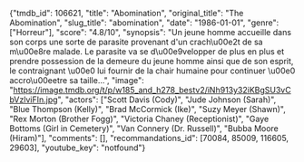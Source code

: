 {"tmdb_id": 106621, "title": "Abomination", "original_title": "The Abomination", "slug_title": "abomination", "date": "1986-01-01", "genre": ["Horreur"], "score": "4.8/10", "synopsis": "Un jeune homme accueille dans son corps une sorte de parasite provenant d'un crach\u00e2t de sa m\u00e8re malade. Le parasite va se d\u00e9velopper de plus en plus et prendre possession de la demeure du jeune homme ainsi que de son esprit, le contraignant \u00e0 lui fournir de la chair humaine pour continuer \u00e0 accro\u00eetre sa taille...", "image": "https://image.tmdb.org/t/p/w185_and_h278_bestv2/iNh913y32iKBgSU3vCbVzlviFIn.jpg", "actors": ["Scott Davis (Cody)", "Jude Johnson (Sarah)", "Blue Thompson (Kelly)", "Brad McCormick (Ike)", "Suzy Meyer (Shawn)", "Rex Morton (Brother Fogg)", "Victoria Chaney (Receptionist)", "Gaye Bottoms (Girl in Cemetery)", "Van Connery (Dr. Russell)", "Bubba Moore (Hiram)"], "comments": [], "recommandations_id": [70084, 85009, 116605, 29603], "youtube_key": "notfound"}